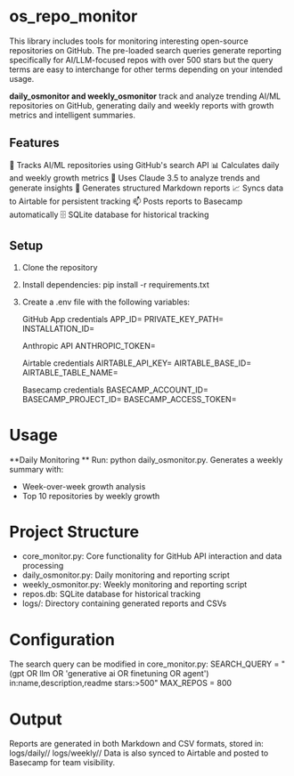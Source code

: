 # os_repo_monitor
This library includes tools for monitoring interesting open-source repositories on GitHub. The pre-loaded search queries generate reporting specifically for AI/LLM-focused repos with over 500 stars but the query terms are easy to interchange for other terms depending on your intended usage.

**daily_osmonitor and weekly_osmonitor**
track and analyze trending AI/ML repositories on GitHub, generating daily and weekly reports with growth metrics and intelligent summaries.

## Features
🤖 Tracks AI/ML repositories using GitHub's search API
📊 Calculates daily and weekly growth metrics
🧠 Uses Claude 3.5 to analyze trends and generate insights
📝 Generates structured Markdown reports
📈 Syncs data to Airtable for persistent tracking
📫 Posts reports to Basecamp automatically
🗄️ SQLite database for historical tracking

## Setup
1. Clone the repository
2. Install dependencies:
   pip install -r requirements.txt
3. Create a .env file with the following variables:
   
   GitHub App credentials
   APP_ID=
   PRIVATE_KEY_PATH=
   INSTALLATION_ID=

   Anthropic API
   ANTHROPIC_TOKEN=

   Airtable credentials
   AIRTABLE_API_KEY=
   AIRTABLE_BASE_ID=
   AIRTABLE_TABLE_NAME=

   Basecamp credentials
   BASECAMP_ACCOUNT_ID=
   BASECAMP_PROJECT_ID=
   BASECAMP_ACCESS_TOKEN=

# Usage

**Daily Monitoring
**
Run: python daily_osmonitor.py. Generates a weekly summary with:
- Week-over-week growth analysis
- Top 10 repositories by weekly growth

# Project Structure
- core_monitor.py: Core functionality for GitHub API interaction and data processing
- daily_osmonitor.py: Daily monitoring and reporting script
- weekly_osmonitor.py: Weekly monitoring and reporting script
- repos.db: SQLite database for historical tracking
- logs/: Directory containing generated reports and CSVs

# Configuration
The search query can be modified in core_monitor.py:
  SEARCH_QUERY = "(gpt OR llm OR 'generative ai OR finetuning OR agent') in:name,description,readme stars:>500"
  MAX_REPOS = 800

# Output
Reports are generated in both Markdown and CSV formats, stored in:
logs/daily/<timestamp>/
logs/weekly/<timestamp>/
Data is also synced to Airtable and posted to Basecamp for team visibility.

